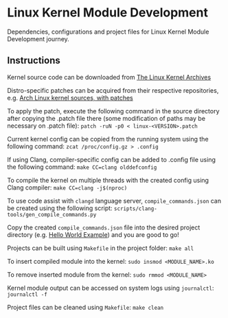 # Linux Kernel Module Development
Dependencies, configurations and project files for Linux Kernel Module Development journey.

## Instructions
Kernel source code can be downloaded from [The Linux Kernel Archives](https://kernel.org/)

Distro-specific patches can be acquired from their respective repositories, e.g. [Arch Linux kernel sources, with patches](https://github.com/archlinux/linux/releases)

To apply the patch, execute the following command in the source directory after copying the .patch file there (some modification of paths may be necessary on .patch file):
`patch -ruN -p0 < linux-<VERSION>.patch`

Current kernel config can be copied from the running system using the following command:
`zcat /proc/config.gz > .config`

If using Clang, compiler-specific config can be added to .config file using the following command:
`make CC=clang olddefconfig`

To compile the kernel on multiple threads with the created config using Clang compiler:
`make CC=clang -j$(nproc)`

To use code assist with `clangd` language server, `compile_commands.json` can be created using the following script:
`scripts/clang-tools/gen_compile_commands.py`

Copy the created `compile_commands.json` file into the desired project directory (e.g. [Hello World Example](HelloWorld)) and you are good to go!

Projects can be built using `Makefile` in the project folder:
`make all`

To insert compiled module into the kernel:
`sudo insmod <MODULE_NAME>.ko`

To remove inserted module from the kernel:
`sudo rmmod <MODULE_NAME>`

Kernel module output can be accessed on system logs using `journalctl`:
`journalctl -f`

Project files can be cleaned using `Makefile`:
`make clean`
